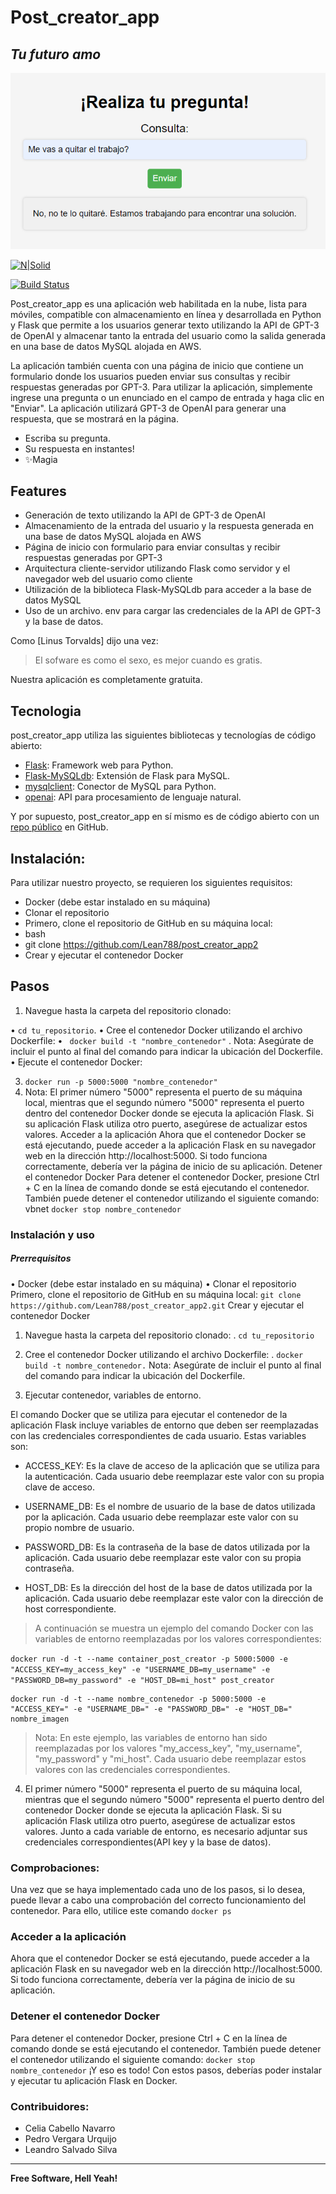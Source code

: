 # Post_creator_app
## _Tu futuro amo_

![Post creator app](./src/img/image.png)


[![N|Solid](https://cldup.com/dTxpPi9lDf.thumb.png)](https://media.licdn.com/dms/image/C4E12AQEegVv69D2cOg/article-cover_image-shrink_600_2000/0/1520133367755?e=2147483647&v=beta&t=KdnuCmKpFPY5lkXwAbLbHXmWAU-gIvbTqyVT6Vvzq5o)

[![Build Status](https://travis-ci.org/joemccann/dillinger.svg?branch=master)](https://github.com/Lean788/post_creator_app2)

Post_creator_app es una aplicación web habilitada en la nube, lista para móviles, compatible con almacenamiento en línea y desarrollada en Python y Flask que permite a los usuarios generar texto utilizando la API de GPT-3 de OpenAI y almacenar tanto la entrada del usuario como la salida generada en una base de datos MySQL alojada en AWS.

La aplicación también cuenta con una página de inicio que contiene un formulario donde los usuarios pueden enviar sus consultas y recibir respuestas generadas por GPT-3.
Para utilizar la aplicación, simplemente ingrese una pregunta o un enunciado en el campo de entrada y haga clic en "Enviar". La aplicación utilizará GPT-3 de OpenAI para generar una respuesta, que se mostrará en la página.

- Escriba su pregunta.
- Su respuesta en instantes!
- ✨Magia

## Features


- Generación de texto utilizando la API de GPT-3 de OpenAI
- Almacenamiento de la entrada del usuario y la respuesta generada en una base de datos MySQL alojada en AWS
- Página de inicio con formulario para enviar consultas y recibir respuestas generadas por GPT-3
- Arquitectura cliente-servidor utilizando Flask como servidor y el navegador web del usuario como cliente
- Utilización de la biblioteca Flask-MySQLdb para acceder a la base de datos MySQL
- Uso de un archivo. env para cargar las credenciales de la API de GPT-3 y la base de datos.



Como [Linus Torvalds] dijo una vez:

> El sofware es como el sexo, es mejor cuando es gratis.


Nuestra aplicación es completamente gratuita.

## Tecnologia

post_creator_app utiliza las siguientes bibliotecas y tecnologías de código abierto:






- [Flask]: Framework web para Python.
- [Flask-MySQLdb]: Extensión de Flask para MySQL.
- [mysqlclient]: Conector de MySQL para Python.
- [openai]: API para procesamiento de lenguaje natural.



Y por supuesto, post_creator_app en sí mismo es de código abierto con un [repo público] en GitHub.


## Instalación: 

Para utilizar nuestro proyecto, se requieren los siguientes requisitos:

- Docker (debe estar instalado en su máquina)
- Clonar el repositorio
- Primero, clone el repositorio de GitHub en su máquina local:
- bash
- git clone https://github.com/Lean788/post_creator_app2
- Crear y ejecutar el contenedor Docker



## Pasos
1.	Navegue hasta la carpeta del repositorio clonado:

•  ```cd tu_repositorio```.
•  Cree el contenedor Docker utilizando el archivo Dockerfile:
• ``` docker build -t "nombre_contenedor"``` .
Nota: Asegúrate de incluir el punto al final del comando para indicar la ubicación del Dockerfile.
•  Ejecute el contenedor Docker:

3.	```docker run -p 5000:5000 "nombre_contenedor"```
4.	Nota: El primer número "5000" representa el puerto de su máquina local, mientras que el segundo número "5000" representa el puerto dentro del contenedor Docker donde se ejecuta la aplicación Flask. Si su aplicación Flask utiliza otro puerto, asegúrese de actualizar estos valores.
Acceder a la aplicación
Ahora que el contenedor Docker se está ejecutando, puede acceder a la aplicación Flask en su navegador web en la dirección http://localhost:5000. Si todo funciona correctamente, debería ver la página de inicio de su aplicación.
Detener el contenedor Docker
Para detener el contenedor Docker, presione Ctrl + C en la línea de comando donde se está ejecutando el contenedor. También puede detener el contenedor utilizando el siguiente comando:
vbnet
```docker stop nombre_contenedor```



### Instalación y uso
##### Prerrequisitos
•	Docker (debe estar instalado en su máquina)
•   Clonar el repositorio
Primero, clone el repositorio de GitHub en su máquina local:
```git clone https://github.com/Lean788/post_creator_app2.git```
Crear y ejecutar el contenedor Docker
1.	Navegue hasta la carpeta del repositorio clonado:
.  ```cd tu_repositorio```
2.  Cree el contenedor Docker utilizando el archivo Dockerfile:
. ```docker build -t nombre_contenedor.```
Nota: Asegúrate de incluir el punto al final del comando para indicar la ubicación del Dockerfile.

3. Ejecutar contenedor, variables de entorno.

El comando Docker que se utiliza para ejecutar el contenedor de la aplicación Flask incluye variables de entorno que deben ser reemplazadas con las credenciales correspondientes de cada usuario. Estas variables son:

- ACCESS_KEY: Es la clave de acceso de la aplicación que se utiliza para la autenticación. Cada usuario debe reemplazar este valor con su propia clave de acceso.

- USERNAME_DB: Es el nombre de usuario de la base de datos utilizada por la aplicación. Cada usuario debe reemplazar este valor con su propio nombre de usuario.

- PASSWORD_DB: Es la contraseña de la base de datos utilizada por la aplicación. Cada usuario debe reemplazar este valor con su propia contraseña.

 - HOST_DB: Es la dirección del host de la base de datos utilizada por la aplicación. Cada usuario debe reemplazar este valor con la dirección de host correspondiente.



> A continuación se muestra un ejemplo del comando Docker con las variables de entorno reemplazadas por los valores correspondientes:

```docker run -d -t --name container_post_creator -p 5000:5000 -e "ACCESS_KEY=my_access_key" -e "USERNAME_DB=my_username" -e "PASSWORD_DB=my_password" -e "HOST_DB=mi_host" post_creator```

	docker run -d -t --name nombre_contenedor -p 5000:5000 -e "ACCESS_KEY=" -e "USERNAME_DB=" -e "PASSWORD_DB=" -e "HOST_DB=" nombre_imagen


> Nota: En este ejemplo, las variables de entorno han sido reemplazadas por los valores "my_access_key", "my_username", "my_password" y "mi_host". Cada usuario debe reemplazar estos valores con las credenciales correspondientes.

4. El primer número "5000" representa el puerto de su máquina local, mientras que el segundo número "5000" representa el puerto dentro del contenedor Docker donde se ejecuta la aplicación Flask. Si su aplicación Flask utiliza otro puerto, asegúrese de actualizar estos valores.
Junto a cada variable de entorno, es necesario adjuntar sus credenciales correspondientes(API key y la base de datos).



### Comprobaciones:
Una vez que se haya implementado cada uno de los pasos, si lo desea, puede llevar a cabo una comprobación del correcto funcionamiento del contenedor. Para ello, utilice este comando 
```docker ps```


### Acceder a la aplicación
Ahora que el contenedor Docker se está ejecutando, puede acceder a la aplicación Flask en su navegador web en la dirección http://localhost:5000. Si todo funciona correctamente, debería ver la página de inicio de su aplicación.


### Detener el contenedor Docker
Para detener el contenedor Docker, presione Ctrl + C en la línea de comando donde se está ejecutando el contenedor. También puede detener el contenedor utilizando el siguiente comando:
```docker stop nombre_contenedor```
¡Y eso es todo! Con estos pasos, deberías poder instalar y ejecutar tu aplicación Flask en Docker.

### Contribuidores:

- Celia Cabello Navarro
- Pedro Vergara Urquijo
- Leandro Salvado Silva


----------------------------------------------------



**Free Software, Hell Yeah!**

[//]: # (These are reference links used in the body of this note and get stripped out when the markdown processor does its job. There is no need to format nicely because it shouldn't be seen. Thanks SO - http://stackoverflow.com/questions/4823468/store-comments-in-markdown-syntax)

[aiohttp]: https://docs.aiohttp.org/en/stable/
[aiosignal]:https://pypi.org/project/aiosignal/
[async-timeout]:https://pypi.org/project/async-timeout/
[attrs]:https://www.attrs.org/en/stable/
[certifi]:https://pypi.org/project/certifi/
[charset-normalizer]:https://pypi.org/project/charset-normalizer/
[click]:https://click.palletsprojects.com/en/8.1.x/
[colorama]:https://recursospython.com/guias-y-manuales/colorama-texto-fondo-coloreados-la-consola/
[Flask]:https://flask.palletsprojects.com/en/2.2.x/
[Flask-MySQLdb]:https://flask-mysqldb.readthedocs.io/en/latest/
[frozenlist]:https://pypi.org/project/frozenlist/
[idna]:https://pypi.org/project/idna/
[importlib-metadata]:https://pypi.org/project/importlib-metadata/
[itsdangerous]:https://itsdangerous.palletsprojects.com/en/2.1.x/
[Jinja2]:https://jinja.palletsprojects.com/en/3.1.x/
[MarkupSafe]:https://pypi.org/project/MarkupSafe/
[multidict]:https://pypi.org/project/multidict/
[mysqlclient]:https://pypi.org/project/mysqlclient/
[openai]:https://openai.com/
[PyMySQL]:https://pypi.org/project/PyMySQL/
[python-dotenv]:https://pypi.org/project/python-dotenv/
[requests]:https://pypi.org/project/requests/
[tqdm]:https://github.com/tqdm/tqdm
[urllib3]:https://pypi.org/project/urllib3/
[Werkzeug]:https://werkzeug.palletsprojects.com/en/2.2.x/
[repo público]: https://github.com/Lean788/post_creator_app2
[Python 3]: https://www.python.org/downloads/release/python-3112/

   
   

   [PlDb]: <https://github.com/Lean788/post_creator_app2>
   [PlGh]: <https://github.com/Lean788/post_creator_app2>
   [PlGd]: <https://github.com/Lean788/post_creator_app2>
   [PlOd]: <https://github.com/Lean788/post_creator_app2>
   [PlMe]: <https://github.com/Lean788/post_creator_app2>
   [PlGa]: <https://github.com/Lean788/post_creator_app2>
